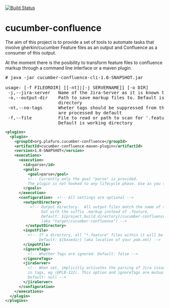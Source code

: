[![Build Status](https://travis-ci.org/plafuro/cucumber-confluence.svg?branch=master)](http://travis-ci.org/plafuro/cucumber-confluence)
# cucumber-confluence

The aim of this project is to provide a set of tools to automate tasks that involve gherkin/cucumber Feature files as an output and Confluence as a consumer of this output.

At the moment there is the posibility to transform feature files to confluence markup through a command line interface or a maven plugin.

<pre>
# java -jar cucumber-confluence-cli-1.0-SNAPSHOT.jar 

usage: [-f FILEORDIR] [[-nt]|[-j SERVERNAME]] [-o DIR]
 -j,--jira-server   Name of the Jira-Server as it is known to Confluence.
 -o,--output-dir    Path to save markup files to. Default is working
                    directory
 -nt,--no-tags      Wheter tags should be suppressed from the output. Tags
                    are processed by default
 -f,--file          File to read or path to scan for '.feature' files.
                    Default is working directory
</pre>

```xml
<plugins>
  <plugin>
    <groupId>org.plafuro.cucumber-confluence</groupId>
    <artifactId>cucumber-confluence-maven-plugin</artifactId>
    <version>1.0-SNAPSHOT</version>
    <executions>
      <execution>
        <id>parse</id>
        <goals>
          <goal>parse</goal> 
          <!-- Currently only the goal "parse" is provided. 
          The plugin is not hooked to any lifecycle phase. Use as you see fit. -->
        </goals>
      </execution>
      <configuration>  <!-- All settings are optional -->
        <outputDirectory>
           <!-- Output directory.  All output files match the name of the source, 
                but with the suffix .markup instead of .feature.
                Default: ${project.build.directory}/cucumber-confluence" 
                (aka "target/cucumber-confluence") -->
         </outputDirectory>
        <inputFile> 
          <!-- If a directory, all "*.feature" files within it will be parsed. 
               Default: ${basedir} (aka location of your pom.xml) -->
        </inputFile>
        <ignoreTags>
          <!-- Whether Tags are ignored. Default: false -->
        </ignoreTags>
        <jiraServer>
          <!-- When set, implicitly activates the parsing of Jira issues when used 
          in tags, eg (@PLB-122). This option and ignoreTags are mutually exclusive.
          Default: null -->
        </jiraServer>
      </configuration>
    </executions>
  </plugin>
</plugins>
```
